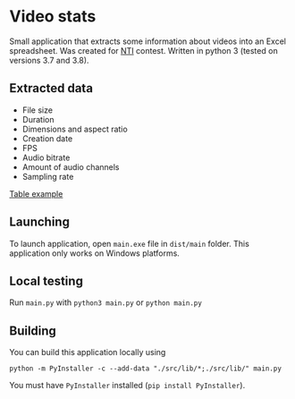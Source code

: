 # Video stats

Small application that extracts some information about videos into an Excel spreadsheet. Was created for [NTI](https://nti-contest.ru/) contest.
Written in python 3 (tested on versions 3.7 and 3.8).

## Extracted data

- File size
- Duration
- Dimensions and aspect ratio
- Creation date
- FPS
- Audio bitrate
- Amount of audio channels
- Sampling rate

[Table example](assets/table.png)

## Launching

To launch application, open `main.exe` file in `dist/main` folder. This application only works on Windows platforms.

## Local testing

Run `main.py` with `python3 main.py` or `python main.py`

## Building

You can build this application locally using

```
python -m PyInstaller -c --add-data "./src/lib/*;./src/lib/" main.py
```

You must have `PyInstaller` installed (`pip install PyInstaller`).
